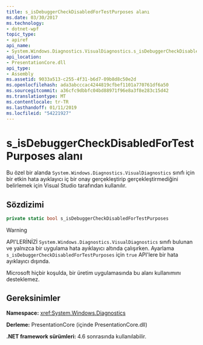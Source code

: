 ```yaml
---
title: s_isDebuggerCheckDisabledForTestPurposes alanı
ms.date: 03/30/2017
ms.technology:
- dotnet-wpf
topic_type:
- apiref
api_name:
- System.Windows.Diagnostics.VisualDiagnostics.s_isDebuggerCheckDisabledForTestPurposes
api_location:
- PresentationCore.dll
api_type:
- Assembly
ms.assetid: 9033a513-c255-4f31-b6d7-09b8d8c50e2d
ms.openlocfilehash: ada3abcccac4244819cfbef1101a770761df6a50
ms.sourcegitcommit: a36cfc9dbbfc04bd88971f96e8a3f8e283c15d42
ms.translationtype: MT
ms.contentlocale: tr-TR
ms.lasthandoff: 01/11/2019
ms.locfileid: "54221927"
---
```

# <a name="sisdebuggercheckdisabledfortestpurposes-field"></a>s_isDebuggerCheckDisabledForTestPurposes alanı

Bu özel bir alanda `System.Windows.Diagnostics.VisualDiagnostics` sınıfı için bir etkin hata ayıklayıcı iç bir onay gerçekleştirip gerçekleştirmediğini belirlemek için Visual Studio tarafından kullanılır.

## <a name="syntax"></a>Sözdizimi
  
```csharp  
private static bool s_isDebuggerCheckDisabledForTestPurposes
```
  
> [!WARNING]
>  API'LERİNİZİ `System.Windows.Diagnostics.VisualDiagnostics` sınıfı bulunan ve yalnızca bir uygulama hata ayıklayıcı altında çalışırken. Ayarlama `s_isDebuggerCheckDisabledForTestPurposes` için `true` API'lere bir hata ayıklayıcı dışında.  
>   
>  Microsoft hiçbir koşulda, bir üretim uygulamasında bu alanı kullanımını desteklemez.  

## <a name="requirements"></a>Gereksinimler

**Namespace:** <xref:System.Windows.Diagnostics>

**Derleme:** PresentationCore (içinde PresentationCore.dll)

**.NET framework sürümleri:** 4.6 sonrasında kullanılabilir.